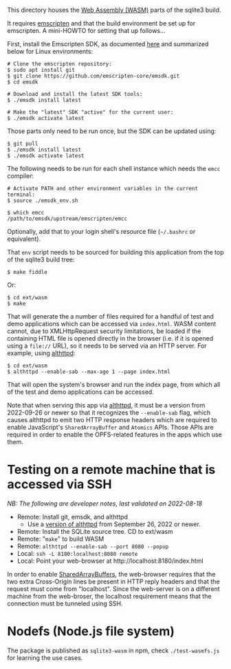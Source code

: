 This directory houses the [Web Assembly (WASM)](https://en.wikipedia.org/wiki/WebAssembly)
parts of the sqlite3 build.

It requires [emscripten][] and that the build environment be set up for
emscripten. A mini-HOWTO for setting that up follows...

First, install the Emscripten SDK, as documented
[here](https://emscripten.org/docs/getting_started/downloads.html) and summarized
below for Linux environments:

```
# Clone the emscripten repository:
$ sudo apt install git
$ git clone https://github.com/emscripten-core/emsdk.git
$ cd emsdk

# Download and install the latest SDK tools:
$ ./emsdk install latest

# Make the "latest" SDK "active" for the current user:
$ ./emsdk activate latest
```

Those parts only need to be run once, but the SDK can be updated using:

```
$ git pull
$ ./emsdk install latest
$ ./emsdk activate latest
```

The following needs to be run for each shell instance which needs the
`emcc` compiler:

```
# Activate PATH and other environment variables in the current terminal:
$ source ./emsdk_env.sh

$ which emcc
/path/to/emsdk/upstream/emscripten/emcc
```

Optionally, add that to your login shell's resource file (`~/.bashrc`
or equivalent).

That `env` script needs to be sourced for building this application
from the top of the sqlite3 build tree:

```
$ make fiddle
```

Or:

```
$ cd ext/wasm
$ make
```

That will generate the a number of files required for a handful of
test and demo applications which can be accessed via
`index.html`. WASM content cannot, due to XMLHttpRequest security
limitations, be loaded if the containing HTML file is opened directly
in the browser (i.e. if it is opened using a `file://` URL), so it
needs to be served via an HTTP server.  For example, using
[althttpd][]:

```
$ cd ext/wasm
$ althttpd --enable-sab --max-age 1 --page index.html
```

That will open the system's browser and run the index page, from which
all of the test and demo applications can be accessed.

Note that when serving this app via [althttpd][], it must be a version
from 2022-09-26 or newer so that it recognizes the `--enable-sab`
flag, which causes althttpd to emit two HTTP response headers which
are required to enable JavaScript's `SharedArrayBuffer` and `Atomics`
APIs. Those APIs are required in order to enable the OPFS-related
features in the apps which use them.

# Testing on a remote machine that is accessed via SSH

*NB: The following are developer notes, last validated on 2022-08-18*

  *  Remote: Install git, emsdk, and althttpd
     *  Use a [version of althttpd][althttpd] from
        September 26, 2022 or newer.
  *  Remote: Install the SQLite source tree.  CD to ext/wasm
  *  Remote: "`make`" to build WASM
  *  Remote: `althttpd --enable-sab --port 8080 --popup`
  *  Local:  `ssh -L 8180:localhost:8080 remote`
  *  Local:  Point your web-browser at http://localhost:8180/index.html

In order to enable [SharedArrayBuffers](https://developer.mozilla.org/en-US/docs/Web/JavaScript/Reference/Global_Objects/SharedArrayBuffer),
the web-browser requires that the two extra Cross-Origin lines be present
in HTTP reply headers and that the request must come from "localhost".
Since the web-server is on a different machine from
the web-broser, the localhost requirement means that the connection must be tunneled
using SSH.


[emscripten]: https://emscripten.org
[althttpd]: https://sqlite.org/althttpd

# Nodefs (Node.js file system)

The package is published as `sqlite3-wasm` in npm, check `./test-wasmfs.js` for
learning the use cases.
